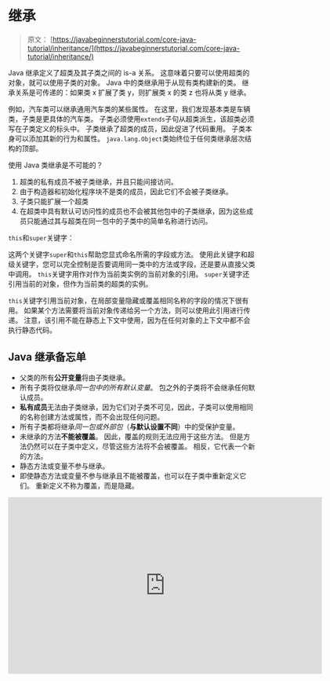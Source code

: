 # 继承

> 原文： [https://javabeginnerstutorial.com/core-java-tutorial/inheritance/](https://javabeginnerstutorial.com/core-java-tutorial/inheritance/)

Java 继承定义了超类及其子类之间的 is-a 关系。 这意味着只要可以使用超类的对象，就可以使用子类的对象。 Java 中的类继承用于从现有类构建新的类。 继承关系是可传递的：如果类 x 扩展了类 y，则扩展类 x 的类 z 也将从类 y 继承。

例如，汽车类可以继承通用汽车类的某些属性。 在这里，我们发现基本类是车辆类，子类是更具体的汽车类。 子类必须使用`extends`子句从超类派生，该超类必须写在子类定义的标头中。 子类继承了超类的成员，因此促进了代码重用。 子类本身可以添加其新的行为和属性。 `java.lang.Object`类始终位于任何类继承层次结构的顶部。

使用 Java 类继承是不可能的？

1.  超类的私有成员不被子类继承，并且只能间接访问。
2.  由于构造器和初始化程序块不是类的成员，因此它们不会被子类继承。
3.  子类只能扩展一个超类
4.  在超类中具有默认可访问性的成员也不会被其他包中的子类继承，因为这些成员只能通过其与超类在同一包中的子类中的简单名称进行访问。

`this`和`super`关键字：

这两个关键字`super`和`this`帮助您显式命名所需的字段或方法。 使用此关键字和超级关键字，您可以完全控制是否要调用同一类中的方法或字段，还是要从直接父类中调用。 `this`关键字用作对作为当前类实例的当前对象的引用。 `super`关键字还引用当前的对象，但作为当前类的超类的实例。

`this`关键字引用当前对象，在局部变量隐藏或覆盖相同名称的字段的情况下很有用。 如果某个方法需要将当前对象传递给另一个方法，则可以使用此引用进行传递。 注意，该引用不能在静态上下文中使用，因为在任何对象的上下文中都不会执行静态代码。

## Java 继承备忘单

*   父类的所有**公开变量**将由子类继承。
*   所有子类将仅继承*同一包中的所有默认变量*。 包之外的子类将不会继承任何默认成员。
*   **私有成员**无法由子类继承，因为它们对子类不可见，因此，子类可以使用相同的名称创建方法或属性，而不会出现任何问题。
*   所有子类都将继承*同一包或外部包*（**与默认设置不同**）中的受保护变量。
*   未继承的方法**不能被覆盖**。 因此，覆盖的规则无法应用于这些方法。 但是方法仍然可以在子类中定义，尽管这些方法将不会被覆盖。 相反，它代表一个新的方法。
*   静态方法或变量不参与继承。
*   即使静态方法或变量不参与继承且不能被覆盖，也可以在子类中重新定义它们。 重新定义不称为覆盖，而是隐藏。

<noscript><iframe allow="accelerometer; autoplay; encrypted-media; gyroscope; picture-in-picture" allowfullscreen="" frameborder="0" height="360" src="https://www.youtube.com/embed/Oykbi03ipZs?start=1&amp;feature=oembed" title="Oops Concept - Inheritance" width="640"></iframe></noscript>

